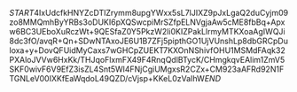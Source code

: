 $START$4IxUdcfkHNYZcDTlZrymm8upgYWxx5sL7lJIXZ9pJxLgaQ2duCyjm09zo8MMQmhByYRBs3oDUKI6pXQSwcpiMrSZfpELNVgjaAw5cME8fbBq+Apxw6BC3UEboXuRczWt+9QESfaZ0Y5PkzW2li0KIZPakLlrmyMTKXoaAgIWQJi8dc3fO/avqR+Qn+SDwNTAxoJE6U1B7ZFj5pipthGO1UjVUnshLp8dbGRCpDuloxa+y+DovQFUidMyCaxs7wGHCpZUEKT7KXOnNShivfOHU1MSMdFAqk32PXAloJVVw6HxKk/THJqoFlxmFX49F4RnqQdlBTycK/CHmgkqvEAlim1ZmV5SKF0wivF6V9EfZ3isZL4Snt5Wl4FNjCgiUMgxsR2CZx+CM923aAFRd92N1FTGNLeV00IXKfEaWqdoL49QZD/cVjsp+KKeL0zVaIhW$END$